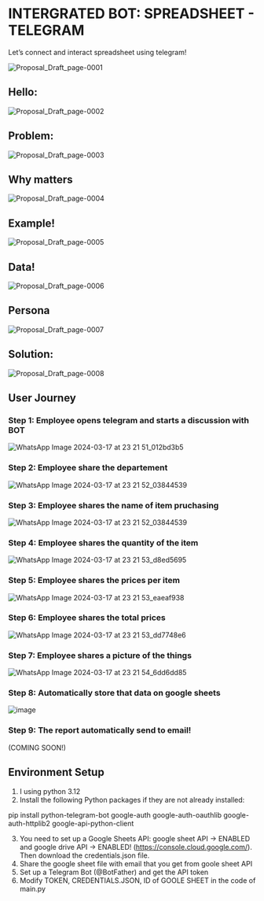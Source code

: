 # INTERGRATED BOT: SPREADSHEET - TELEGRAM
Let’s connect and interact spreadsheet using telegram!


![Proposal_Draft_page-0001](https://github.com/theres-a-sun/project-telegram-bot-python/assets/146197184/edf5d0ff-1326-436d-8aff-3b7a4d87fe63)

## Hello:
![Proposal_Draft_page-0002](https://github.com/theres-a-sun/project-telegram-bot-python/assets/146197184/e56ab4fe-62fb-4b3f-95dd-62504765710e)

## Problem:
![Proposal_Draft_page-0003](https://github.com/theres-a-sun/project-telegram-bot-python/assets/146197184/b454541a-255e-4b70-bc80-349e69cb555c)

## Why matters
![Proposal_Draft_page-0004](https://github.com/theres-a-sun/project-telegram-bot-python/assets/146197184/3e0bc5d5-07af-42d9-8808-1222d6fa2710)

## Example!
![Proposal_Draft_page-0005](https://github.com/theres-a-sun/project-telegram-bot-python/assets/146197184/df889263-4256-40f9-8d7b-b26457b14db2)

## Data!
![Proposal_Draft_page-0006](https://github.com/theres-a-sun/project-telegram-bot-python/assets/146197184/ba36c57f-aede-498a-891b-3746610a88d2)

## Persona
![Proposal_Draft_page-0007](https://github.com/theres-a-sun/project-telegram-bot-python/assets/146197184/9cd14fd5-a937-4ba2-8fa4-8732c84504f1)

## Solution:
![Proposal_Draft_page-0008](https://github.com/theres-a-sun/project-telegram-bot-python/assets/146197184/b3d5644f-1f08-47bd-be80-d42e1544313e)

## User Journey

### Step 1: Employee opens telegram and starts a discussion with BOT

![WhatsApp Image 2024-03-17 at 23 21 51_012bd3b5](https://github.com/theres-a-sun/project-telegram-bot-python/assets/146197184/a62de762-7853-413f-bc51-6951fd0be4d4)


### Step 2: Employee share the departement

![WhatsApp Image 2024-03-17 at 23 21 52_03844539](https://github.com/theres-a-sun/project-telegram-bot-python/assets/146197184/e632a7a8-5382-4598-85da-520bf07b1d6c)


### Step 3: Employee shares the name of item pruchasing

![WhatsApp Image 2024-03-17 at 23 21 52_03844539](https://github.com/theres-a-sun/project-telegram-bot-python/assets/146197184/7fde1a8c-35e0-4180-977e-34dbdf3b43ec)


### Step 4: Employee shares the quantity of the item

![WhatsApp Image 2024-03-17 at 23 21 53_d8ed5695](https://github.com/theres-a-sun/project-telegram-bot-python/assets/146197184/d2653e18-c742-49e7-ba71-4be094a88747)

### Step 5: Employee shares the prices per item

![WhatsApp Image 2024-03-17 at 23 21 53_eaeaf938](https://github.com/theres-a-sun/project-telegram-bot-python/assets/146197184/9ddb07ba-2147-4339-bf80-2718c3ae15a6)


### Step 6: Employee shares the total prices

![WhatsApp Image 2024-03-17 at 23 21 53_dd7748e6](https://github.com/theres-a-sun/project-telegram-bot-python/assets/146197184/c4e355f7-f21c-429e-bbac-32cccd207f94)


### Step 7: Employee shares a picture of the things

![WhatsApp Image 2024-03-17 at 23 21 54_6dd6dd85](https://github.com/theres-a-sun/project-telegram-bot-python/assets/146197184/9abfbc56-22b4-4d57-a7b4-14b5a35417df)


### Step 8: Automatically store that data on google sheets

![image](https://github.com/theres-a-sun/project-telegram-bot-python/assets/146197184/7f6fc4fc-850c-49c4-8cfd-7f3832cac7d5)


### Step 9: The report automatically send to email!
(COMING SOON!)


## Environment Setup
1) I using python 3.12
2) Install the following Python packages if they are not already installed:

pip install python-telegram-bot google-auth google-auth-oauthlib google-auth-httplib2 google-api-python-client

3) You need to set up a Google Sheets API: google sheet API -> ENABLED and google drive API -> ENABLED! (https://console.cloud.google.com/). Then download the credentials.json file.
4) Share the google sheet file with email that you get from goole sheet API
5) Set up a Telegram Bot (@BotFather) and get the API token
6) Modify TOKEN, CREDENTIALS.JSON, ID of GOOLE SHEET in the code of main.py
